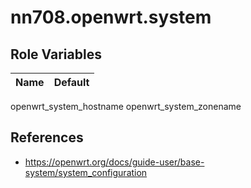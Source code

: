 # nn708.openwrt.system

## Role Variables

Name | Default
--- | ---
openwrt_system_hostname
openwrt_system_zonename

## References

+ https://openwrt.org/docs/guide-user/base-system/system_configuration